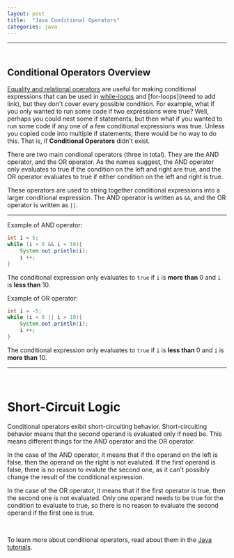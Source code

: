 ```yaml
---
layout: post
title:  "Java Conditional Operators"
categories: java
---
```

***
## <br/> Conditional Operators Overview

[Equality and relational operators]({{site.baseurl}}/java/2019/06/18/Java-Equality-and-Relational-Operators.html) are useful for making conditional expressions that can be used in [while-loops]({{site.baseurl}}/java/2019/06/18/While-Loops.html) and [for-loops](need to add link), but they don't cover every possible condition. For example, what if you only wanted to run some code if two expressions were true? Well, perhaps you could nest some if statements, but then what if you wanted to run some code if any one of a few conditional expressions was true. Unless you copied code into multiple if statements, there would be no way to do this. That is, if **Conditional Operators** didn't exist. 

There are two main condional operators (three in total). They are the AND operator, and the OR operator. As the names suggest, the AND operator only evaluates to true if the condition on the left and right are true, and the OR operator evaluates to true if either condition on the left and right is true.

These operators are used to string together conditional expressions into a larger conditional expression. The AND operator is written as `&&`, and the OR operator is written as `||`.

***

Example of AND operator:

```java
int i = 5;
while (i > 0 && i < 10){
    System.out.println(i);
    i ++;
}
```
The conditional expression only evaluates to `true` if `i` is **more than** 0 and `i` is **less than** 10.
<br/>

Example of OR operator:

```java
int i = -5;
while (i < 0 || i > 10){
    System.out.println(i);
    i ++;
}
```
The conditional expression only evaluates to `true` if `i` is **less than** 0 and `i` is **more than** 10.
<br/>

***

# <br/> Short-Circuit Logic

Conditional operators exibit short-circuiting behavior. Short-circuiting behavior means that the second operand is evaluated only if need be. This means different things for the AND operator and the OR operator. 

In the case of the AND operator, it means that if the operand on the left is false, then the operand on the right is not evaluted. If the first operand is false, there is no reason to evalute the second one, as it can't possibly change the result of the conditional expression.

In the case of the OR operator, it means that if the first operator is true, then the second one is not evaluated. Only one operand needs to be true for the condition to evaluate to true, so there is no reason to evaluate the second operand if the first one is true.

<br/>

To learn more about conditional operators, read about them in the [Java tutorials](https://docs.oracle.com/javase/tutorial/java/nutsandbolts/op2.html).


